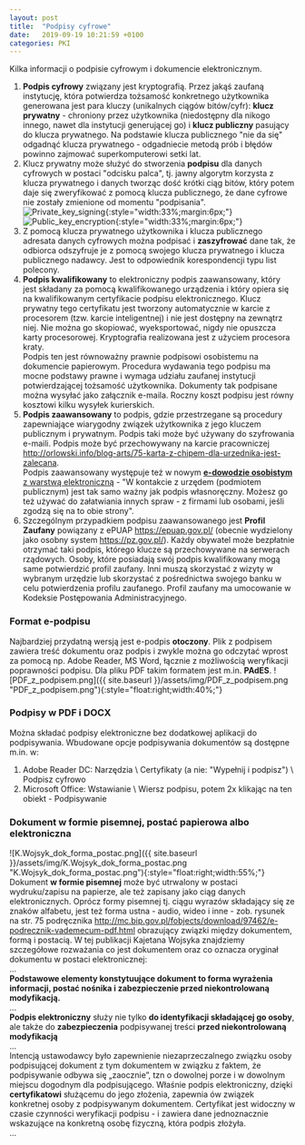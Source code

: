 ```yaml
---
layout: post
title:  "Podpisy cyfrowe"
date:   2019-09-19 10:21:59 +0100
categories: PKI
---
```


Kilka informacji o podpisie cyfrowym i dokumencie elektronicznym.


1. **Podpis cyfrowy** związany jest kryptografią. Przez jakąś zaufaną instytucję, która potwierdza tożsamość konkretnego użytkownika generowana jest para kluczy (unikalnych ciągów bitów/cyfr): **klucz prywatny** - chroniony przez użytkownika (niedostępny dla nikogo innego, nawet dla instytucji generującej go) i **klucz publiczny** pasujący do klucza prywatnego. Na podstawie klucza publicznego "nie da się" odgadnąć klucza prywatnego - odgadniecie metodą prób i błędów powinno zajmować superkomputerowi setki lat.
1. Klucz prywatny może służyć do stworzenia **podpisu** dla danych cyfrowych w postaci "odcisku palca", tj. jawny algorytm korzysta z klucza prywatnego i danych tworząc dość krótki ciąg bitów, który potem daje się zweryfikować z pomocą klucza publicznego, że dane cyfrowe nie zostały zmienione od momentu "podpisania".  
![Private_key_signing](https://upload.wikimedia.org/wikipedia/commons/thumb/7/78/Private_key_signing.svg/512px-Private_key_signing.svg.png "Private_key_signing"){:style="width:33%;margin:6px;"}  ![Public_key_encryption](https://upload.wikimedia.org/wikipedia/commons/thumb/f/f9/Public_key_encryption.svg/500px-Public_key_encryption.svg.png "Public_key_encryption"){:style="width:33%;margin:6px;"}
1. Z pomocą klucza prywatnego użytkownika i klucza publicznego adresata danych cyfrowych można podpisać i **zaszyfrować** dane tak, że odbiorca odszyfruje je z pomocą swojego klucza prywatnego i klucza publicznego nadawcy. Jest to odpowiednik korespondencji typu list polecony. 
1. **Podpis kwalifikowany** to elektroniczny podpis zaawansowany, który jest składany za pomocą kwalifikowanego urządzenia i który opiera się na kwalifikowanym certyfikacie podpisu elektronicznego. Klucz prywatny tego certyfikatu jest tworzony automatycznie w karcie z procesorem (tzw. karcie inteligentnej) i nie jest dostępny na zewnątrz niej. Nie można go skopiować, wyeksportować, nigdy nie opuszcza karty procesorowej. Kryptografia realizowana jest z użyciem procesora kraty.  
Podpis ten jest równoważny prawnie podpisowi osobistemu na dokumencie papierowym. Procedura wydawania tego podpisu ma mocne podstawy prawne i wymaga udziału zaufanej instytucji potwierdzającej tożsamość użytkownika. Dokumenty tak podpisane można wysyłać jako załącznik e-maila. Roczny koszt podpisu jest równy kosztowi kilku wysyłek kurierskich. 
1. **Podpis zaawansowany** to podpis, gdzie przestrzegane są procedury zapewniające wiarygodny związek użytkownika z jego kluczem publicznym i prywatnym. Podpis taki może być używany do szyfrowania e-maili. Podpis może być przechowywany na karcie pracowniczej <http://orlowski.info/blog-arts/75-karta-z-chipem-dla-urzednika-jest-zalecana>.  
Podpis zaawansowany występuje też w nowym [**e-dowodzie osobistym** z warstwą elektroniczną](https://obywatel.gov.pl/dokumenty-i-dane-osobowe/dowod-osobisty-informacja-o-dokumencie) - "W kontakcie z urzędem (podmiotem publicznym) jest tak samo ważny jak podpis własnoręczny. Możesz go też używać do załatwiania innych spraw - z firmami lub osobami, jeśli zgodzą się na to obie strony".
1. Szczególnym przypadkiem podpisu zaawansowanego jest **Profil Zaufany** powiązany z ePUAP <https://epuap.gov.pl/> (obecnie wydzielony jako osobny system <https://pz.gov.pl/>). Każdy obywatel może bezpłatnie otrzymać taki podpis, którego klucze są przechowywane na serwerach rządowych. Osoby, które posiadają swój podpis kwalifikowany mogą same potwierdzić profil zaufany. Inni muszą skorzystać z wizyty w wybranym urzędzie lub skorzystać z pośrednictwa swojego banku w celu potwierdzenia profilu zaufanego. Profil zaufany ma umocowanie w Kodeksie Postępowania Administracyjnego.

### Format e-podpisu

Najbardziej przydatną wersją jest e-podpis **otoczony**. Plik z podpisem zawiera treść dokumentu oraz podpis i zwykle można go odczytać wprost za pomocą np. Adobe Reader, MS Word, łącznie z możliwością weryfikacji poprawności podpisu. Dla pliku PDF takim formatem jest m.in. **PAdES**.
![PDF_z_podpisem.png]({{ site.baseurl }}/assets/img/PDF_z_podpisem.png "PDF_z_podpisem.png"){:style="float:right;width:40%;"}

### Podpisy w PDF i DOCX 

Można składać podpisy elektroniczne bez dodatkowej aplikacji do podpisywania. Wbudowane opcje podpisywania dokumentów są dostępne m.in. w: 

1. Adobe Reader DC: Narzędzia \ Certyfikaty (a nie: "Wypełnij i podpisz") \ Podpisz cyfrowo 
1. Microsoft Office: Wstawianie \ Wiersz podpisu, potem 2x klikając na ten obiekt - Podpisywanie

### Dokument w formie pisemnej, postać papierowa albo elektroniczna

![K.Wojsyk_dok_forma_postac.png]({{ site.baseurl }}/assets/img/K.Wojsyk_dok_forma_postac.png "K.Wojsyk_dok_forma_postac.png"){:style="float:right;width:55%;"} Dokument **w formie pisemnej** może być utrwalony w postaci wydruku/zapisu na papierze, ale też zapisany jako ciąg danych elektronicznych. Oprócz formy pisemnej tj. ciągu wyrazów składający się ze znaków alfabetu, jest też forma ustna - audio, wideo i inne - zob. rysunek na str. 75 podręcznika <http://mc.bip.gov.pl/fobjects/download/97462/e-podrecznik-vademecum-pdf.html> obrazujący związki między dokumentem, formą i postacią. W tej publikacji Kajetana Wojsyka znajdziemy szczegółowe rozważania co jest dokumentem oraz co oznacza oryginał dokumentu w postaci elektronicznej:  
...  
**Podstawowe elementy konstytuujące dokument to forma wyrażenia informacji, postać nośnika i zabezpieczenie przed niekontrolowaną modyfikacją.**  
...  
**Podpis elektroniczny** służy nie tylko **do identyfikacji składającej go osoby**, ale także do **zabezpieczenia** podpisywanej treści **przed niekontrolowaną modyfikacją**  
...  
Intencją ustawodawcy było zapewnienie niezaprzeczalnego związku osoby podpisującej dokument z tym dokumentem w związku z faktem, że podpisywanie odbywa się „zaocznie”, tzn o dowolnej porze i w dowolnym miejscu dogodnym dla podpisującego. Właśnie podpis elektroniczny, dzięki **certyfikatowi** służącemu do jego złożenia, zapewnia ów związek konkretnej osoby z podpisywanym dokumentem. Certyfikat jest widoczny w czasie czynności weryfikacji podpisu - i zawiera dane jednoznacznie wskazujące na konkretną osobę fizyczną, która podpis złożyła.  
...
